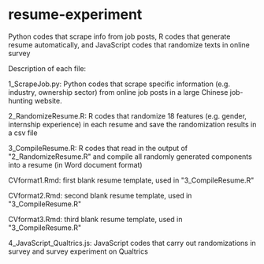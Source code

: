 # resume-experiment
Python codes that scrape info from job posts, R codes that generate resume automatically, and JavaScript codes that randomize texts in online survey

Description of each file:

1_ScrapeJob.py: Python codes that scrape specific information (e.g. industry, ownership sector) from online job posts in a large Chinese job-hunting website.

2_RandomizeResume.R: R codes that randomize 18 features (e.g. gender, internship experience) in each resume and save the randomization results in a csv file

3_CompileResume.R: R codes that read in the output of "2_RandomizeResume.R" and compile all randomly generated components into a resume (in Word document format)

CVformat1.Rmd: first blank resume template, used in "3_CompileResume.R" 

CVformat2.Rmd: second blank resume template, used in "3_CompileResume.R" 

CVformat3.Rmd: third blank resume template, used in "3_CompileResume.R" 

4_JavaScript_Qualtrics.js: JavaScript codes that carry out randomizations in survey and survey experiment on Qualtrics
